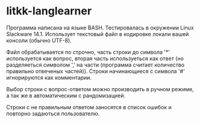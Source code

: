 # litkk-langlearner

 Программа написана на языке BASH. Тестировалась в окружении Linux Slackware 14.1.
Использует текстовый файл в кодировке локали вашей консоли (обычно UTF-8).

Файл обрабатывается по строчно, часть строки до символа '*' используется как вопрос, 
вторая часть используеться как ответ (но разделяеться символом ',' на части (программа считает количество 
правильно отвеченых частей)). Строки начинающиеся с символа '#' игнорируются как комментарии.

Выбор строки с вопрос-ответом можно производить в ручном режиме, а так же в автоматическим с рандомизацией.

Строки с не правильным ответом заносятся в список ошибок и повторно задаються пользователю.
